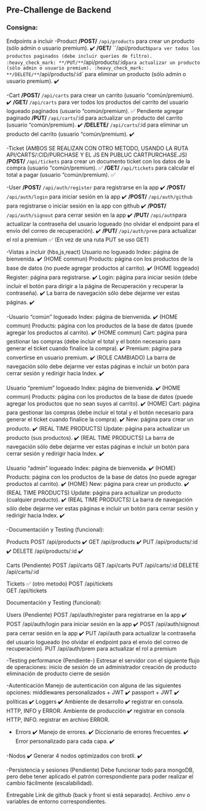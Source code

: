 ## Pre-Challenge de Backend

### Consigna:

Endpoints a incluir
-Product
**/POST/** `/api/products` para crear un producto (sólo admin o usuario premium). :heavy_check_mark:
**/GET/** ``/api/products` para ver todos los productos paginados (debe incluir queries de filtro). :heavy_check_mark:
**/PUT/** `/api/products/:id` para actualizar un producto (sólo admin o usuario premium). :heavy_check_mark:
**/DELETE/** `/api/products/:id` para eliminar un producto (sólo admin o usuario premium). :heavy_check_mark:

-Cart
**/POST/** ``/api/carts`` para crear un carrito (usuario “común/premium). :heavy_check_mark:
**/GET/** `/api/carts` para ver todos los productos del carrito del usuario logueado paginados (usuario “común/premium). :white_check_mark: Pendiente agregar paginado
**/PUT/** `/api/carts`/:id para actualizar un producto del carrito (usuario “común/premium). :heavy_check_mark:
**/DELETE/** `/api/carts`/:id para eliminar un producto del carrito  (usuario “común/premium). :heavy_check_mark:

-Ticket (AMBOS SE REALIZAN CON OTRO METODO, USANDO LA RUTA API/CARTS/:CID/PURCHASE Y EL JS EN PUBLUC CARTPURCHASE.JS)
**/POST/** `/api/tickets` para crear un documento ticket con los datos de la compra (usuario “común/premium). :white_check_mark: 
**/GET/** `/api/tickets` para calcular el total a pagar (usuario “común/premium). :white_check_mark:

-User
**/POST/** `/api/auth/register` para registrarse en la app :heavy_check_mark:
**/POST/** `/api/auth/login` para iniciar sesión en la app :heavy_check_mark:
**/POST/** `/api/auth/github `para registrarse o iniciar sesión en la app con github :heavy_check_mark:
**/POST/** `/api/auth/signout` para cerrar sesión en la app :heavy_check_mark:
**/PUT/** `/api/auth`para actualizar la contraseña del usuario logueado (no olvidar el endpoint para el envío del correo de recuperación). :heavy_check_mark:
**/PUT/** `/api/auth/prem` para actualizar el rol a premium :white_check_mark: (En vez de una ruta PUT se uso GET)

-Vistas a incluir (hbs,js,react)
Usuario no logueado
Index: página de bienvenida. :heavy_check_mark: (HOME commun)
Products: página con los productos de la base de datos (no puede agregar productos al carrito). :heavy_check_mark: (HOME loggeado)
Register: página para registrarse. :heavy_check_mark:
Login: página para iniciar sesión (debe incluir el botón para dirigir a la página de Recuperación y recuperar la contraseña). :heavy_check_mark:
La barra de navegación sólo debe dejarme ver estas páginas. :heavy_check_mark: 

-Usuario “común” logueado
Index: página de bienvenida.  :heavy_check_mark: (HOME commun)
Products: página con los productos de la base de datos (puede agregar los productos al carrito). :heavy_check_mark: (HOME commun)
Cart: página para gestionar las compras (debe incluir el total y el botón necesario para generar el ticket cuando finalice la compra). :heavy_check_mark: 
Premium: página para convertirse en usuario premium. :heavy_check_mark: (ROLE CAMBIADO)
La barra de navegación sólo debe dejarme ver estas páginas e incluir un botón para cerrar sesión y redirigir hacia Index. :heavy_check_mark: 

Usuario “premium” logueado
Index: página de bienvenida. :heavy_check_mark: (HOME commun)
Products: página con los productos de la base de datos (puede agregar los productos que no sean suyos al carrito). :heavy_check_mark: (HOME)
Cart: página para gestionar las compras (debe incluir el total y el botón necesario para generar el ticket cuando finalice la compra).  :heavy_check_mark: 
New: página para crear un producto.  :heavy_check_mark: (REAL TIME PRODUCTS)
Update: página para actualizar un producto (sus productos). :heavy_check_mark: (REAL TIME PRODUCTS)
La barra de navegación sólo debe dejarme ver estas páginas e incluir un botón para cerrar sesión y redirigir hacia Index. :heavy_check_mark: 

Usuario “admin” logueado
Index: página de bienvenida.  :heavy_check_mark: (HOME)
Products: página con los productos de la base de datos (no puede agregar productos al carrito).  :heavy_check_mark: (HOME)
New: página para crear un producto.  :heavy_check_mark: (REAL TIME PRODUCTS)
Update: página para actualizar un producto (cualquier producto).  :heavy_check_mark: (REAL TIME PRODUCTS)
La barra de navegación sólo debe dejarme ver estas páginas e incluir un botón para cerrar sesión y redirigir hacia Index. :heavy_check_mark: 

-Documentación y Testing (funcional):

Products
POST /api/products :heavy_check_mark:
GET /api/products :heavy_check_mark:
PUT /api/products/:id :heavy_check_mark:
DELETE /api/products/:id :heavy_check_mark:

Carts (Pendiente)
POST /api/carts
GET /api/carts
PUT /api/carts/:id
DELETE /api/carts/:id

Tickets :white_check_mark: (otro metodo)
POST /api/tickets  
GET /api/tickets

Documentación y Testing (funcional):

Users (Pendiente)
POST /api/auth/register para registrarse en la app :heavy_check_mark:
POST /api/auth/login para iniciar sesión en la app :heavy_check_mark:
POST /api/auth/signout para cerrar sesión en la app :heavy_check_mark:
PUT /api/auth para actualizar la contraseña del usuario logueado (no olvidar el endpoint para el envío del correo de recuperación).
PUT /api/auth/prem para actualizar el rol a premium

-Testing performance (Pendiente-)
Estresar el servidor con el siguiente flujo de operaciones:
inicio de sesión de un administrador
creación de producto
eliminación de producto
cierre de sesión

-Autenticación
Manejo de autenticación con alguna de las siguientes opciones:
middlewares personalizados + JWT :heavy_check_mark:
passport + JWT :heavy_check_mark: 
políticas :heavy_check_mark:
Loggers :heavy_check_mark:
Ambiente de desarrollo :heavy_check_mark:
registrar en consola.
HTTP, INFO y ERROR.
Ambiente de producción :heavy_check_mark:
registrar en consola HTTP, INFO.
registrar en archivo ERROR.

- Errors :heavy_check_mark:
Manejo de errores.  :heavy_check_mark:
Diccionario de errores frecuentes. :heavy_check_mark:
Error personalizado para cada capa. :heavy_check_mark:

-Nodos :heavy_check_mark:
Generar 4 nodos optimizados con brotli. :heavy_check_mark:

-Persistencia y sesiones (Pendiente)
Debe funcionar todo para mongoDB, pero debe tener aplicado el patrón correspondiente para poder realizar el cambio fácilmente (escalabilidad).


Entregable
Link de github (back y front si está separado).
Archivo .env o variables de entorno correspondientes.
